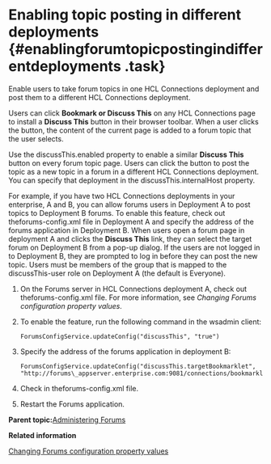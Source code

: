 # Enabling topic posting in different deployments {#enablingforumtopicpostingindifferentdeployments .task}

Enable users to take forum topics in one HCL Connections deployment and post them to a different HCL Connections deployment.

Users can click **Bookmark or Discuss This** on any HCL Connections page to install a **Discuss This** button in their browser toolbar. When a user clicks the button, the content of the current page is added to a forum topic that the user selects.

Use the discussThis.enabled property to enable a similar **Discuss This** button on every forum topic page. Users can click the button to post the topic as a new topic in a forum in a different HCL Connections deployment. You can specify that deployment in the discussThis.internalHost property.

For example, if you have two HCL Connections deployments in your enterprise, A and B, you can allow forums users in Deployment A to post topics to Deployment B forums. To enable this feature, check out theforums-config.xml file in Deployment A and specify the address of the forums application in Deployment B. When users open a forum page in deployment A and clicks the **Discuss This** link, they can select the target forum on Deployment B from a pop-up dialog. If the users are not logged in to Deployment B, they are prompted to log in before they can post the new topic. Users must be members of the group that is mapped to the discussThis-user role on Deployment A \(the default is Everyone\).

1.  On the Forums server in HCL Connections deployment A, check out theforums-config.xml file. For more information, see *Changing Forums configuration property values*.

2.  To enable the feature, run the following command in the wsadmin client:

    ```
    ForumsConfigService.updateConfig("discussThis", "true")
    ```

3.  Specify the address of the forums application in deployment B:

    ```
    ForumsConfigService.updateConfig("discussThis.targetBookmarklet", "http://forums\_appserver.enterprise.com:9081/connections/bookmarklet")
    ```

4.  Check in theforums-config.xml file.

5.  Restart the Forums application.


**Parent topic:**[Administering Forums](../admin/c_admin_forums_overview.md)

**Related information**  


[Changing Forums configuration property values](../admin/t_admin_forums_changing_config.md)

